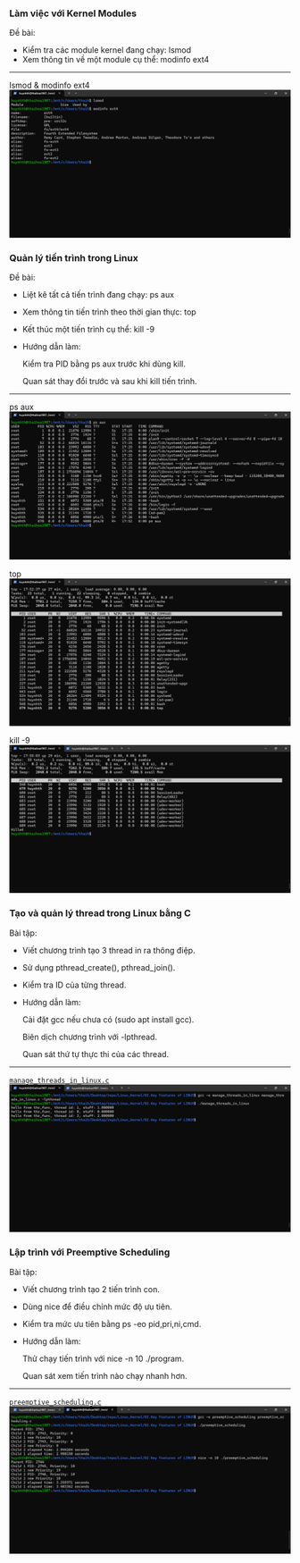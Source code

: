### Làm việc với Kernel Modules ###
Đề bài: 
* Kiểm tra các module kernel đang chạy: lsmod
* Xem thông tin về một module cụ thể: modinfo ext4

-----

lsmod & modinfo ext4
![This is result of lsmod and modinfo ext4](4.Kernel-Modules.png)


### Quản lý tiến trình trong Linux ###
Đề bài:
* Liệt kê tất cả tiến trình đang chạy: ps aux
* Xem thông tin tiến trình theo thời gian thực: top
* Kết thúc một tiến trình cụ thể: kill -9 <PID>

* Hướng dẫn làm:

	Kiểm tra PID bằng ps aux trước khi dùng kill.

	Quan sát thay đổi trước và sau khi kill tiến trình.

-----

ps aux
![This is result of ps aux](4.ps-aux.png)

top
![This is result of top](4.top.png)
	
kill -9 <PID>
![This is result of kill -9 <PID>](4.kill-9.png)


### Tạo và quản lý thread trong Linux bằng C ###
Bài tập:
* Viết chương trình tạo 3 thread in ra thông điệp.
* Sử dụng pthread_create(), pthread_join().
* Kiểm tra ID của từng thread.
* Hướng dẫn làm:

	Cài đặt gcc nếu chưa có (sudo apt install gcc).
	
	Biên dịch chương trình với -lpthread.

	Quan sát thứ tự thực thi của các thread.
	
-----

[`manage_threads_in_linux.c`](manage_threads_in_linux.c)
![This is result of compiling & running manage_threads_in_linux.c](5.pthread.png)


### Lập trình với Preemptive Scheduling ### 
Bài tập:
* Viết chương trình tạo 2 tiến trình con.
* Dùng nice để điều chỉnh mức độ ưu tiên.
* Kiểm tra mức ưu tiên bằng ps -eo pid,pri,ni,cmd.
* Hướng dẫn làm:

	Thử chạy tiến trình với nice -n 10 ./program.
	
	Quan sát xem tiến trình nào chạy nhanh hơn.
	
-----

[`preemptive_scheduling.c`](preemptive_scheduling.c)
![This is result of compiling & running preemptive_scheduling.c](6.preemptive-scheduling.png)